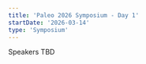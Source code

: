 ```yaml
---
title: 'Paleo 2026 Symposium - Day 1'
startDate: '2026-03-14'
type: 'Symposium'
---
```


Speakers TBD
